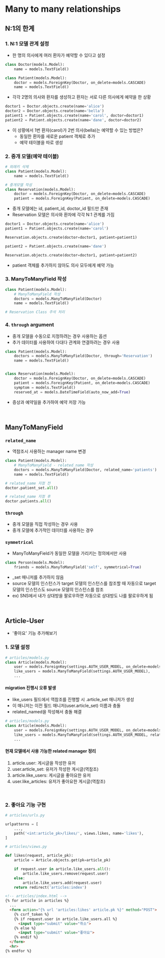 # Many to many relationships
## N:1의 한계
### 1. N:1 모델 관계 설정
- 한 명의 의사에게 여러 환자가 예약할 수 있다고 설정
```python
class Doctor(models.Model):
    name = models.TextField()

class Patient(models.Model):
    doctor = models.ForeignKey(Doctor, on_delete=models.CASCADE)
    name = models.TextField()
```
- 각각 2명의 의사와 환자를 생성하고 환자는 서로 다른 의사에게 예약을 한 상황
```python
doctor1 = Doctor.objects.create(name='alice')
doctor2 = Doctor.objects.create(name='bella')
patient1 = Patient.objects.create(name='carol', doctor=doctor1)
patient2 = Patient.objects.create(name='dane', doctor=doctor2)
```
- 이 상황에서 1번 환자(carol)가 2번 의사(bella)는 예약할 수 있는 방법은?
  - 동일한 환자를 새로운 patient 객체로 추가
  - 예약 테이블을 따로 생성

### 2. 중개 모델(예약 테이블)
```python
# 외래키 삭제
class Patient(models.Model):
    name = models.TextField()

# 중개모델 작성
class Reservation(models.Model):
    doctor = models.ForeignKey(Doctor, on_delete=models.CASCADE)
    patient = models.ForeignKey(Patient, on_delete=models.CASCADE)
```
- 중개 모델에는 id, patient_id, doctor_id 필드만 존재
- Reservation 모델은 의사와 환자에 각각 N:1 관계를 가짐
```python
doctor1 = Doctor.objects.create(name='alice')
patient1 = Patient.objects.create(name='carol')

Reservation.objects.create(doctor=doctor1, patient=patient1)

patient2 = Patient.objects.create(name='dane')

Reservation.objects.create(doctor=doctor1, patient=patient2)
```
- patient 객체를 추가하지 않아도 의사 모두에게 예약 가능

### 3. ManyToManyField 작성
```python
class Patient(models.Model):
    # ManyToManyField 작성
    doctors = models.ManyToManyField(Doctor)
    name = models.TextField()

# Reservation Class 주석 처리
```
### 4. `through` argument
- 중개 모델을 수동으로 지정하려는 경우 사용하는 옵션
- 추가 데이터를 사용하여 다대다 관계와 연결하려는 경우 사용
```python
class Patient(models.Model):
    doctors = models.ManyToManyField(Doctor, through='Reservation')
    name = models.TextField()


class Reservation(models.Model):
    doctor = models.ForeignKey(Doctor, on_delete=models.CASCADE)
    patient = models.ForeignKey(Patient, on_delete=models.CASCADE)
    symptom = models.TextField()
    reserved_at = models.DateTimeField(auto_now_add=True)
```
- 증상과 예약일을 추가하여 예약 저장 가능

<br>

## ManyToManyField
### `related_name`
- 역참조시 사용하는 manager name 변경
```python
class Patient(models.Model):
    # ManyToManyField - related_name 작성
    doctors = models.ManyToManyField(Doctor, related_name='patients')
    name = models.TextField()
```
```python
# related_name 지정 전
doctor.patient_set.all()

# related_name 지정 후
doctor.patients.all()
```
### `through`
- 중개 모델을 직접 작성하는 경우 사용
- 중개 모델에 추가적인 데이터를 사용하는 경우
### `symmetrical`
- ManyToManyField가 동일한 모델을 가리키는 정의에서만 사용
```python
class Person(models.Model):
    friends = models.ManyToManyField('self', symmetrical=True)
```
- _set 매니저를 추가하지 않음
- source 모델의 인스턴스가 target 모델의 인스턴스를 참조할 때 자동으로 target 모델의 인스턴스도 source 모델의 인스턴스를 참조
- ex) SNS에서 내가 상대방을 팔로우하면 자동으로 상대방도 나를 팔로우하게 됨

<br>

## Article-User
- '좋아요' 기능 추가해보기
### 1. 모델 설정
```python
# articles/models.py
class Article(models.Model):
    user = models.ForeignKey(settings.AUTH_USER_MODEL, on_delete=models.CASCADE)
    like_users = models.ManyToManyField(settings.AUTH_USER_MODEL),
    ...
```
#### migration 진행시 오류 발생
- like_users 필드에서 역참조를 진행할 시 .article_set 매니저가 생성
- 이 매니저는 이전 필드 매니저(user.article_set) 이름과 충돌
- related_named을 작성해서 충돌 해결
```python
# articles/models.py
class Article(models.Model):
    user = models.ForeignKey(settings.AUTH_USER_MODEL, on_delete=models.CASCADE)
    like_users = models.ManyToManyField(settings.AUTH_USER_MODEL, related_name='like_articles'),
    ...
```
#### 현재 모델에서 사용 가능한 related manager 정리
1. article.user: 게시글을 작성한 유저
2. user.article_set: 유저가 작성한 게시글(역참조)
3. article.like_users: 게시글을 좋아요한 유저
4. user.like_articles: 유저가 좋아요한 게시글(역참조)

<br>

### 2. 좋아요 기능 구현
```python
# articles/urls.py

urlpatterns = [
    ...,
    path('<int:article_pk>/likes/', views.likes, name='likes'),
]
```
```python
# articles/views.py

def likes(request, article_pk):
    article = Article.objects.get(pk=article_pk)

    if request.user in article.like_users.all():
        article.like_users.remove(request.user)
    else:
        article.like_users.add(request.user)
    return redirect('articles:index')
```
```html
<!-- articles/index.html -->
{% for article in articles %}
  ...
  <form action="{% url 'articles:likes' article.pk %}" method="POST">
    {% csrf_token %}
    {% if request.user in article.like_users.all %}
      <input type="submit" value="취소">
    {% else %}
      <input type="submit" value="좋아요">
    {% endif %}
  </form>
  <hr>
{% endfor %}
```